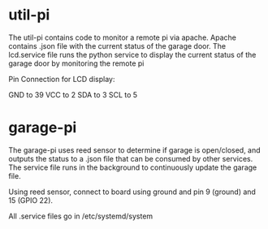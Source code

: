 # util-pi

The util-pi contains code to monitor a remote pi via apache. Apache contains .json file with the current status of the garage door. The lcd.service file runs the python service to display the current status of the garage door by monitoring the remote pi

Pin Connection for LCD display:

GND to 39
VCC to 2
SDA to 3
SCL to 5


# garage-pi

The garage-pi uses reed sensor to determine if garage is open/closed, and outputs the status to a .json file that can be consumed by other services. The service file runs in the background to continuously update the garage file.

Using reed sensor, connect to board using ground and pin 9 (ground) and 15 (GPIO 22).

All .service files go in /etc/systemd/system